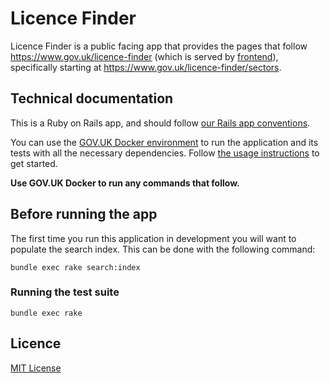 # Licence Finder

Licence Finder is a public facing app that provides the pages that follow https://www.gov.uk/licence-finder (which is served by [frontend][]), specifically starting at https://www.gov.uk/licence-finder/sectors.

[frontend]: https://github.com/alphagov/frontend

## Technical documentation

This is a Ruby on Rails app, and should follow [our Rails app conventions](https://docs.publishing.service.gov.uk/manual/conventions-for-rails-applications.html).

You can use the [GOV.UK Docker environment](https://github.com/alphagov/govuk-docker) to run the application and its tests with all the necessary dependencies. Follow [the usage instructions](https://github.com/alphagov/govuk-docker#usage) to get started.

**Use GOV.UK Docker to run any commands that follow.**

## Before running the app

The first time you run this application in development you will want to populate the search index. This can be done with the following command:

```
bundle exec rake search:index
```

### Running the test suite

```
bundle exec rake
```

## Licence

[MIT License](LICENCE)
